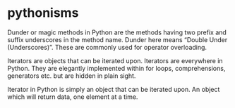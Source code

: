 # pythonisms


Dunder or magic methods in Python are the methods having two prefix and suffix underscores in the method name. Dunder here means “Double Under (Underscores)”. These are commonly used for operator overloading.

Iterators are objects that can be iterated upon. Iterators are everywhere in Python. They are elegantly implemented within for loops, comprehensions, generators etc. but are hidden in plain sight.

Iterator in Python is simply an object that can be iterated upon. An object which will return data, one element at a time.
